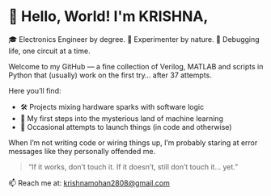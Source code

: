 # 👋 Hello, World! I'm KRISHNA,

🎓 Electronics Engineer by degree.
🧪 Experimenter by nature.
🤖 Debugging life, one circuit at a time.

Welcome to my GitHub —  a fine collection of Verilog, MATLAB and scripts in Python that (usually) work on the first try… after 37 attempts.

Here you’ll find:
- 🛠️ Projects mixing hardware sparks with software logic
- 🧠 My first steps into the mysterious land of machine learning
- 🚀 Occasional attempts to launch things (in code and otherwise)

When I’m not writing code or wiring things up, I’m probably staring at error messages like they personally offended me.

> “If it works, don’t touch it. If it doesn’t, still don’t touch it... yet.”

📫 Reach me at: krishnamohan2808@gmail.com
